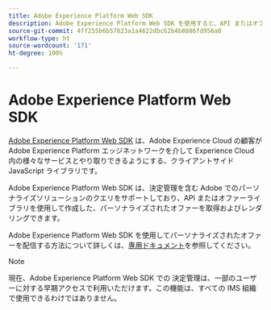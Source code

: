 ```yaml
---
title: Adobe Experience Platform Web SDK
description: Adobe Experience Platform Web SDK を使用すると、API またはオファーライブラリを使用して作成した、パーソナライズされたオファーを取得およびレンダリングできます。
source-git-commit: 4ff255b6b57823a1a4622dbc62b4b8886fd956a0
workflow-type: ht
source-wordcount: '171'
ht-degree: 100%

---
```


# Adobe Experience Platform Web SDK

[Adobe Experience Platform Web SDK](https://experienceleague.adobe.com/docs/experience-platform/edge/home.html?lang=ja#video-overview) は、Adobe Experience Cloud の顧客が Adobe Experience Platform エッジネットワークを介して Experience Cloud 内の様々なサービスとやり取りできるようにする、クライアントサイド JavaScript ライブラリです。

Adobe Experience Platform Web SDK は、決定管理を含む Adobe でのパーソナライズソリューションのクエリをサポートしており、API またはオファーライブラリを使用して作成した、パーソナライズされたオファーを取得およびレンダリングできます。

Adobe Experience Platform Web SDK を使用してパーソナライズされたオファーを配信する方法について詳しくは、[専用ドキュメント](https://experienceleague.adobe.com/docs/experience-platform/edge/personalization/offer-decisioning/offer-decisioning-overview.html?lang=ja#enabling-offer-decisioning)を参照してください。

>[!NOTE]
>
>現在、Adobe Experience Platform Web SDK での 決定管理は、一部のユーザーに対する早期アクセスで利用いただけます。この機能は、すべての IMS 組織で使用できるわけではありません。
